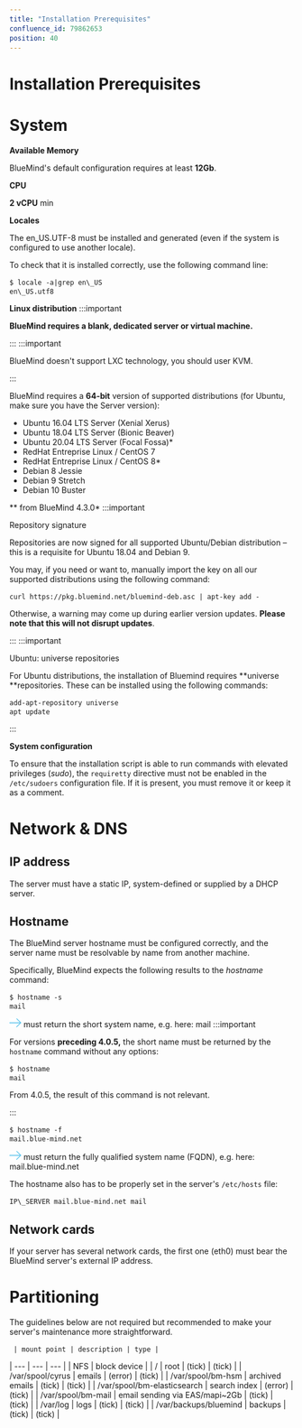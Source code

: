 ```yaml
---
title: "Installation Prerequisites"
confluence_id: 79862653
position: 40
---
```

# Installation Prerequisites


# System

**Available Memory**

BlueMind's default configuration requires at least **12Gb**.

**CPU**

**2 vCPU** min

**Locales**

The en_US.UTF-8 must be installed and generated (even if the system is configured to use another locale).

To check that it is installed correctly, use the following command line:


```
$ locale -a|grep en\_US
en\_US.utf8
```


**Linux distribution**
:::important

**BlueMind requires a blank, dedicated server or virtual machine.**

:::
:::important

BlueMind doesn't support LXC technology, you should user KVM.

:::

BlueMind requires a **64-bit** version of supported distributions (for Ubuntu, make sure you have the Server version):

- Ubuntu 16.04 LTS Server (Xenial Xerus)
- Ubuntu 18.04 LTS Server (Bionic Beaver)
- Ubuntu 20.04 LTS Server (Focal Fossa)*
- RedHat Entreprise Linux / CentOS 7
- RedHat Entreprise Linux / CentOS 8*
- Debian 8 Jessie
- Debian 9 Stretch
- Debian 10 Buster


** from BlueMind 4.3.0*
:::important

Repository signature

Repositories are now signed for all supported Ubuntu/Debian distribution – this is a requisite for Ubuntu 18.04 and Debian 9.

You may, if you need or want to, manually import the key on all our supported distributions using the following command:


```
curl https://pkg.bluemind.net/bluemind-deb.asc | apt-key add -
```


Otherwise, a warning may come up during earlier version updates. **Please note that this will not disrupt updates**.

:::
:::important

Ubuntu: universe repositories

For Ubuntu distributions, the installation of Bluemind requires **universe **repositories. These can be installed using the following commands:


```
add-apt-repository universe
apt update
```


:::


**System configuration**

To ensure that the installation script is able to run commands with elevated privileges (*sudo*), the `requiretty` directive must not be enabled in the `/etc/sudoers` configuration file. If it is present, you must remove it or keep it as a comment.

# Network & DNS

## IP address

The server must have a static IP, system-defined or supplied by a DHCP server.

## Hostname

The BlueMind server hostname must be configured correctly, and the server name must be resolvable by name from another machine.

Specifically, BlueMind expects the following results to the *hostname* command:


```
$ hostname -s
mail
```


![](../attachments/79861210/79861231.png) must return the short system name, e.g. here: mail
:::important

For versions **preceding 4.0.5,** the short name must be returned by the `hostname` command without any options:


```
$ hostname
mail
```


From 4.0.5, the result of this command is not relevant.

:::


```
$ hostname -f
mail.blue-mind.net
```


![](../attachments/79861210/79861231.png) must return the fully qualified system name (FQDN), e.g. here: mail.blue-mind.net

The hostname also has to be properly set in the server's `/etc/hosts` file:


```
IP\_SERVER mail.blue-mind.net mail
```


## Network cards

If your server has several network cards, the first one (eth0) must bear the BlueMind server's external IP address.

# Partitioning

The guidelines below are not required but recommended to make your server's maintenance more straightforward.


     | mount point | description | type |
| --- | --- | --- |
| NFS | block device |
| / | root | (tick) | (tick) |
| /var/spool/cyrus | emails | (error) | (tick) |
| /var/spool/bm-hsm | archived emails | (tick) | (tick) |
| /var/spool/bm-elasticsearch | search index | (error) | (tick) |
| /var/spool/bm-mail | email sending via EAS/mapi~2Gb | (tick) | (tick) |
| /var/log | logs | (tick) | (tick) |
| /var/backups/bluemind | backups | (tick) | (tick) |


